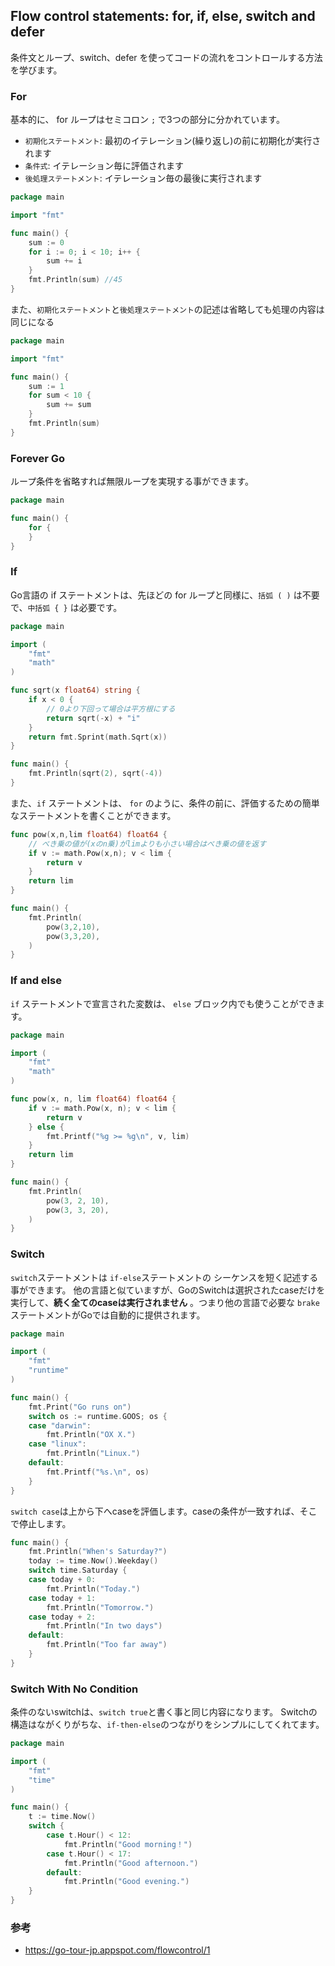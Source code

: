 ## Flow control statements: for, if, else, switch and defer

条件文とループ、switch、defer を使ってコードの流れをコントロールする方法を学びます。

### For

基本的に、 for ループはセミコロン `;` で3つの部分に分かれています。

- `初期化ステートメント`: 最初のイテレーション(繰り返し)の前に初期化が実行されます
- `条件式`: イテレーション毎に評価されます
- `後処理ステートメント`: イテレーション毎の最後に実行されます

```go
package main

import "fmt"

func main() {
	sum := 0
	for i := 0; i < 10; i++ {
		sum += i
	}
	fmt.Println(sum) //45
}
```

また、`初期化ステートメント`と`後処理ステートメント`の記述は省略しても処理の内容は同じになる

```go
package main

import "fmt"

func main() {
	sum := 1
	for sum < 10 {
		sum += sum
	}
	fmt.Println(sum)
}
```

### Forever Go

ループ条件を省略すれば無限ループを実現する事ができます。


```go
package main

func main() {
	for {
	}
}
```

### If

Go言語の if ステートメントは、先ほどの for ループと同様に、`括弧 ( )` は不要で、`中括弧 { }` は必要です。

```go
package main

import (
	"fmt"
	"math"
)

func sqrt(x float64) string {
	if x < 0 {
		// 0より下回って場合は平方根にする
		return sqrt(-x) + "i"
	}
	return fmt.Sprint(math.Sqrt(x))
}

func main() {
	fmt.Println(sqrt(2), sqrt(-4))
}
```

また、`if` ステートメントは、 `for` のように、条件の前に、評価するための簡単なステートメントを書くことができます。

```go
func pow(x,n,lim float64) float64 {
	// べき乗の値が(xのn乗)がlimよりも小さい場合はべき乗の値を返す
	if v := math.Pow(x,n); v < lim {
		return v
	}
	return lim
}

func main() {
	fmt.Println(
		pow(3,2,10),
		pow(3,3,20),
	)
}
```

### If and else

`if` ステートメントで宣言された変数は、 `else` ブロック内でも使うことができます。

```go
package main

import (
	"fmt"
	"math"
)

func pow(x, n, lim float64) float64 {
	if v := math.Pow(x, n); v < lim {
		return v
	} else {
		fmt.Printf("%g >= %g\n", v, lim)
	}
	return lim
}

func main() {
	fmt.Println(
		pow(3, 2, 10),
		pow(3, 3, 20),
	)
}
```

### Switch

`switch`ステートメントは `if-else`ステートメントの
シーケンスを短く記述する事ができます。
他の言語と似ていますが、GoのSwitchは選択されたcaseだけを実行して、**続く全てのcaseは実行されません** 。つまり他の言語で必要な `brake`ステートメントがGoでは自動的に提供されます。

```go
package main

import (
	"fmt"
	"runtime"
)

func main() {
	fmt.Print("Go runs on")
	switch os := runtime.GOOS; os {
	case "darwin":
		fmt.Println("OX X.")
	case "linux":
		fmt.Println("Linux.")
	default:
		fmt.Printf("%s.\n", os)
	}
}
```

`switch case`は上から下へcaseを評価します。caseの条件が一致すれば、そこで停止します。

```go
func main() {
	fmt.Println("When's Saturday?")
	today := time.Now().Weekday()
	switch time.Saturday {
	case today + 0:
		fmt.Println("Today.")
	case today + 1:
		fmt.Println("Tomorrow.")
	case today + 2:
		fmt.Println("In two days")
	default:
		fmt.Println("Too far away")
	}
}
```

### Switch With No Condition

条件のないswitchは、`switch true`と書く事と同じ内容になります。
Switchの構造はながくりがちな、`if-then-else`のつながりをシンプルにしてくれてます。


```go
package main

import (
	"fmt"
	"time"
)

func main() {
	t := time.Now()
	switch {
		case t.Hour() < 12:
			fmt.Println("Good morning！")
		case t.Hour() < 17:
			fmt.Println("Good afternoon.")
		default:
			fmt.Println("Good evening.")
	}
}
```

### 参考

- https://go-tour-jp.appspot.com/flowcontrol/1
